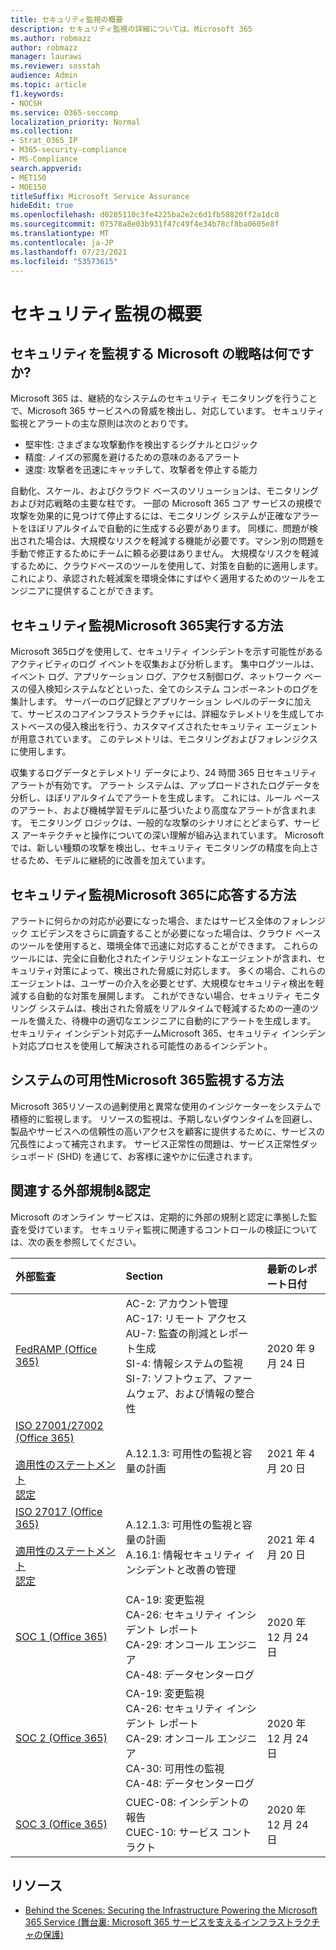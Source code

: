```yaml
---
title: セキュリティ監視の概要
description: セキュリティ監視の詳細については、Microsoft 365
ms.author: robmazz
author: robmazz
manager: laurawi
ms.reviewer: sosstah
audience: Admin
ms.topic: article
f1.keywords:
- NOCSH
ms.service: O365-seccomp
localization_priority: Normal
ms.collection:
- Strat_O365_IP
- M365-security-compliance
- MS-Compliance
search.appverid:
- MET150
- MOE150
titleSuffix: Microsoft Service Assurance
hideEdit: true
ms.openlocfilehash: d0285110c3fe4225ba2e2c6d1fb58820ff2a1dc8
ms.sourcegitcommit: 07578a8e03b931f47c49f4e34b78cf8ba0605e8f
ms.translationtype: MT
ms.contentlocale: ja-JP
ms.lasthandoff: 07/23/2021
ms.locfileid: "53573615"
---
```

# <a name="security-monitoring-overview"></a>セキュリティ監視の概要

## <a name="what-is-microsofts-strategy-for-monitoring-security"></a>セキュリティを監視する Microsoft の戦略は何ですか?

Microsoft 365 は、継続的なシステムのセキュリティ モニタリングを行うことで、Microsoft 365 サービスへの脅威を検出し、対応しています。 セキュリティ監視とアラートの主な原則は次のとおりです。

- 堅牢性: さまざまな攻撃動作を検出するシグナルとロジック
- 精度: ノイズの邪魔を避けるための意味のあるアラート
- 速度: 攻撃者を迅速にキャッチして、攻撃者を停止する能力

自動化、スケール、およびクラウド ベースのソリューションは、モニタリングおよび対応戦略の主要な柱です。 一部の Microsoft 365 コア サービスの規模で攻撃を効果的に見つけて停止するには、モニタリング システムが正確なアラートをほぼリアルタイムで自動的に生成する必要があります。 同様に、問題が検出された場合は、大規模なリスクを軽減する機能が必要です。マシン別の問題を手動で修正するためにチームに頼る必要はありません。 大規模なリスクを軽減するために、クラウドベースのツールを使用して、対策を自動的に適用します。これにより、承認された軽減案を環境全体にすばやく適用するためのツールをエンジニアに提供することができます。

## <a name="how-does-microsoft-365-perform-security-monitoring"></a>セキュリティ監視Microsoft 365実行する方法

Microsoft 365ログを使用して、セキュリティ インシデントを示す可能性があるアクティビティのログ イベントを収集および分析します。 集中ログツールは、イベント ログ、アプリケーション ログ、アクセス制御ログ、ネットワーク ベースの侵入検知システムなどといった、全てのシステム コンポーネントのログを集計します。 サーバーのログ記録とアプリケーション レベルのデータに加えて、サービスのコアインフラストラクチャには、詳細なテレメトリを生成してホストベースの侵入検出を行う、カスタマイズされたセキュリティ エージェントが用意されています。 このテレメトリは、モニタリングおよびフォレンジクスに使用します。

収集するログデータとテレメトリ データにより、24 時間 365 日セキュリティアラートが有効です。 アラート システムは、アップロードされたログデータを分析し、ほぼリアルタイムでアラートを生成します。 これには、ルール ベースのアラート、および機械学習モデルに基づいたより高度なアラートが含まれます。 モニタリング ロジックは、一般的な攻撃のシナリオにとどまらず、サービス アーキテクチャと操作についての深い理解が組み込まれています。 Microsoft では、新しい種類の攻撃を検出し、セキュリティ モニタリングの精度を向上させるため、モデルに継続的に改善を加えています。

## <a name="how-does-microsoft-365-respond-to-security-monitoring-alerts"></a>セキュリティ監視Microsoft 365に応答する方法

アラートに何らかの対応が必要になった場合、またはサービス全体のフォレンジック エビデンスをさらに調査することが必要になった場合は、クラウド ベースのツールを使用すると、環境全体で迅速に対応することができます。 これらのツールには、完全に自動化されたインテリジェントなエージェントが含まれ、セキュリティ対策によって、検出された脅威に対応します。 多くの場合、これらのエージェントは、ユーザーの介入を必要とせず、大規模なセキュリティ検出を軽減する自動的な対策を展開します。 これができない場合、セキュリティ モニタリング システムは、検出された脅威をリアルタイムで軽減するための一連のツールを備えた、待機中の適切なエンジニアに自動的にアラートを生成します。 セキュリティ インシデント対応チームMicrosoft 365、セキュリティ インシデント対応プロセスを使用して解決される可能性のあるインシデント。

## <a name="how-does-microsoft-365-monitor-system-availability"></a>システムの可用性Microsoft 365監視する方法

Microsoft 365リソースの過剰使用と異常な使用のインジケーターをシステムで積極的に監視します。 リソースの監視は、予期しないダウンタイムを回避し、製品やサービスへの信頼性の高いアクセスを顧客に提供するために、サービスの冗長性によって補完されます。 サービス正常性の問題は、サービス正常性ダッシュボード (SHD) を通じて、お客様に速やかに伝達されます。

## <a name="related-external-regulations--certifications"></a>関連する外部規制&認定

Microsoft のオンライン サービスは、定期的に外部の規制と認定に準拠した監査を受けています。 セキュリティ監視に関連するコントロールの検証については、次の表を参照してください。

| **外部監査** | **Section** | **最新のレポート日付** |
|:--------|:--------|:------|
| [FedRAMP (Office 365)](https://compliance.microsoft.com/compliancemanager) | AC-2: アカウント管理 <br> AC-17: リモート アクセス <br> AU-7: 監査の削減とレポート生成 <br> SI-4: 情報システムの監視 <br> SI-7: ソフトウェア、ファームウェア、および情報の整合性 <br> | 2020 年 9 月 24 日 |
| [ISO 27001/27002 (Office 365)](https://servicetrust.microsoft.com/ViewPage/MSComplianceGuideV3?command=Download&downloadType=Document&downloadId=8d625374-4f2d-49f8-9d37-a4281ba98222&tab=7027ead0-3d6b-11e9-b9e1-290b1eb4cdeb&docTab=7027ead0-3d6b-11e9-b9e1-290b1eb4cdeb_ISO_Reports) <br> <br> [適用性のステートメント](https://servicetrust.microsoft.com/ViewPage/MSComplianceGuideV3?command=Download&downloadType=Document&downloadId=c0df4ce8-c77e-4183-84eb-c8688470d8b1&tab=7027ead0-3d6b-11e9-b9e1-290b1eb4cdeb&docTab=7027ead0-3d6b-11e9-b9e1-290b1eb4cdeb_ISO_Reports) <br> [認定](https://servicetrust.microsoft.com/ViewPage/MSComplianceGuideV3?command=Download&downloadType=Document&downloadId=70de0999-5451-43a3-9ef4-761e8fbfb1a3&tab=7027ead0-3d6b-11e9-b9e1-290b1eb4cdeb&docTab=7027ead0-3d6b-11e9-b9e1-290b1eb4cdeb_ISO_Reports) | A.12.1.3: 可用性の監視と容量の計画 | 2021 年 4 月 20 日 |
| [ISO 27017 (Office 365)](https://servicetrust.microsoft.com/ViewPage/MSComplianceGuideV3?command=Download&downloadType=Document&downloadId=8d625374-4f2d-49f8-9d37-a4281ba98222&tab=7027ead0-3d6b-11e9-b9e1-290b1eb4cdeb&docTab=7027ead0-3d6b-11e9-b9e1-290b1eb4cdeb_ISO_Reports) <br><br> [適用性のステートメント](https://servicetrust.microsoft.com/ViewPage/MSComplianceGuideV3?command=Download&downloadType=Document&downloadId=c0df4ce8-c77e-4183-84eb-c8688470d8b1&tab=7027ead0-3d6b-11e9-b9e1-290b1eb4cdeb&docTab=7027ead0-3d6b-11e9-b9e1-290b1eb4cdeb_ISO_Reports) <br> [認定](https://servicetrust.microsoft.com/ViewPage/MSComplianceGuideV3?command=Download&downloadType=Document&downloadId=70de0999-5451-43a3-9ef4-761e8fbfb1a3&tab=7027ead0-3d6b-11e9-b9e1-290b1eb4cdeb&docTab=7027ead0-3d6b-11e9-b9e1-290b1eb4cdeb_ISO_Reports) | A.12.1.3: 可用性の監視と容量の計画 <br> A.16.1: 情報セキュリティ インシデントと改善の管理 | 2021 年 4 月 20 日 |
| [SOC 1 (Office 365)](https://servicetrust.microsoft.com/ViewPage/MSComplianceGuideV3?command=Download&downloadType=Document&downloadId=90df3f9c-3aaf-4dbf-99d0-ca9f2991721b&tab=7027ead0-3d6b-11e9-b9e1-290b1eb4cdeb&docTab=7027ead0-3d6b-11e9-b9e1-290b1eb4cdeb_SOC_%2F_SSAE_16_Reports) | CA-19: 変更監視 <br> CA-26: セキュリティ インシデント レポート <br> CA-29: オンコール エンジニア <br> CA-48: データセンターログ | 2020 年 12 月 24 日 |
| [SOC 2 (Office 365)](https://servicetrust.microsoft.com/ViewPage/MSComplianceGuideV3?command=Download&downloadType=Document&downloadId=a73c1738-7892-42b7-acd3-87b6371c53f6&tab=7027ead0-3d6b-11e9-b9e1-290b1eb4cdeb&docTab=7027ead0-3d6b-11e9-b9e1-290b1eb4cdeb_SOC_%2F_SSAE_16_Reports) | CA-19: 変更監視 <br> CA-26: セキュリティ インシデント レポート <br> CA-29: オンコール エンジニア <br> CA-30: 可用性の監視 <br> CA-48: データセンターログ | 2020 年 12 月 24 日 |
| [SOC 3 (Office 365)](https://servicetrust.microsoft.com/ViewPage/MSComplianceGuideV3?command=Download&downloadType=Document&downloadId=274054e5-4968-48d2-bf94-9a8eda5d7a93&tab=7027ead0-3d6b-11e9-b9e1-290b1eb4cdeb&docTab=7027ead0-3d6b-11e9-b9e1-290b1eb4cdeb_SOC_%2F_SSAE_16_Reports) | CUEC-08: インシデントの報告 <br> CUEC-10: サービス コントラクト | 2020 年 12 月 24 日 |

## <a name="resources"></a>リソース

- [Behind the Scenes: Securing the Infrastructure Powering the Microsoft 365 Service (舞台裏: Microsoft 365 サービスを支えるインフラストラクチャの保護)](https://download.microsoft.com/download/c/4/5/c45b197e-f0d9-4f40-bd5f-ed8fc7d0cd8c/M365DCSecurityIntro_Whitepaper.pdf)
